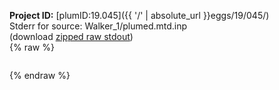 **Project ID:** [plumID:19.045]({{ '/' | absolute_url }}eggs/19/045/)  
Stderr for source:  Walker_1/plumed.mtd.inp   
(download [zipped raw stdout](plumed.mtd.inp.plumed_master.stdout.txt.zip))  
{% raw %}
<pre>
</pre>
{% endraw %}
